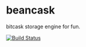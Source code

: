 # beancask
bitcask storage engine for fun.

[![Build Status](https://travis-ci.org/waldoweng/beancask.svg?branch=r0.0.1)](https://travis-ci.org/waldoweng/beancask)
